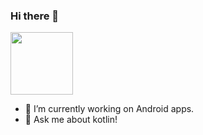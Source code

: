 ### Hi there 👋

<!--
**arzhangap/arzhangap** is a ✨ _special_ ✨ repository because its `README.md` (this file) appears on your GitHub profile.

Here are some ideas to get you started:

- 🔭 I’m currently working on ...
- 🌱 I’m currently learning ...
- 👯 I’m looking to collaborate on ...
- 🤔 I’m looking for help with ...
- 💬 Ask me about ...
- 📫 How to reach me: ...
- 😄 Pronouns: ...
- ⚡ Fun fact: ...
-->
<img src="https://user-images.githubusercontent.com/17007550/219340812-af7ecf57-49d3-4ebb-8a6f-865e60e236d3.gif" width="100" height="100"/>

- 🔭 I’m currently working on Android apps.
- 💬 Ask me about kotlin!



